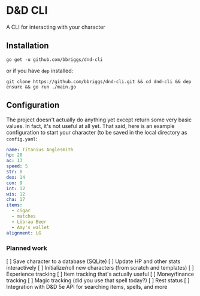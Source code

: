 # D&D CLI

A CLI for interacting with your character

## Installation

`go get -u github.com/bbriggs/dnd-cli`

or if you have `dep` installed:

`git clone https://github.com/bbriggs/dnd-cli.git && cd dnd-cli && dep ensure && go run ./main.go`

## Configuration

The project doesn't actually do anything yet except return some very basic values. In fact, it's not useful at all yet. That said, here is an example configuration to start your character (to be saved in the local directory as `config.yaml`:

```yaml
name: Titanius Anglesmith
hp: 20
ac: 13
speed: 5
str: 8
dex: 14
con: 9
int: 12
wis: 12
cha: 17
items:
  - cigar
  - matches
  - Löbrau Beer
  - Amy's wallet
alignment: LG
```

### Planned work
[ ] Save character to a database (SQLite)
[ ] Update HP and other stats interactively
[ ] Initialize/roll new characters (from scratch and templates)
[ ] Experience tracking
[ ] Item tracking that's actually useful
[ ] Money/finance tracking
[ ] Magic tracking (did you use that spell today?)
[ ] Rest status
[ ] Integration with D&D 5e API for searching items, spells, and more
